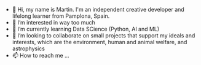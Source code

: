 - 👋 Hi, my ​name is Martin. I'm an independent creative developer and lifelong learner from Pamplona, Spain.
- 👀 I’m interested in way too much
- 🌱 I’m currently learning Data SCience (Python, AI and ML)
- 💞️ I’m looking to collaborate on small projects that support my ideals and interests, which are the environment, human and animal welfare, and astrophysics
- 📫 How to reach me ...

<!---
mft-web-designs/mft-web-designs is a ✨ special ✨ repository because its `README.md` (this file) appears on your GitHub profile.
You can click the Preview link to take a look at your changes.
--->
